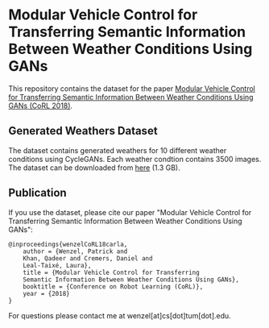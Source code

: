 # Modular Vehicle Control for Transferring Semantic Information Between Weather Conditions Using GANs

This repository contains the dataset for the paper [Modular Vehicle Control for Transferring Semantic Information Between Weather Conditions Using GANs (CoRL 2018)](https://arxiv.org/abs/1807.01001).

## Generated Weathers Dataset

The dataset contains generated weathers for 10 different weather conditions using CycleGANs. Each weather condtion contains 3500 images. The dataset can be downloaded from [here](https://vision.cs.tum.edu/webarchive/wenzel/carla-domain-adaptation/generated_weathers.tar.gz) (1.3 GB).

## Publication

If you use the dataset, please cite our paper "Modular Vehicle Control for Transferring Semantic Information Between Weather Conditions Using GANs":

```
@inproceedings{wenzelCoRL18carla,
    author = {Wenzel, Patrick and
    Khan, Qadeer and Cremers, Daniel and
    Leal-Taixé, Laura},
    title = {Modular Vehicle Control for Transferring 
    Semantic Information Between Weather Conditions Using GANs},
    booktitle = {Conference on Robot Learning (CoRL)},
    year = {2018}
}
```

For questions please contact me at wenzel[at]cs[dot]tum[dot].edu.
